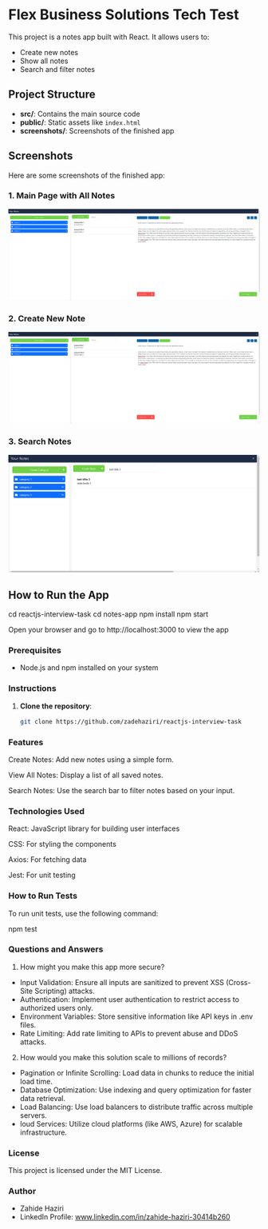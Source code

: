 # Flex Business Solutions Tech Test

This project is a notes app built with React. It allows users to:
- Create new notes
- Show all notes
- Search and filter notes

## Project Structure
- **src/**: Contains the main source code
- **public/**: Static assets like `index.html`
- **screenshots/**: Screenshots of the finished app

## Screenshots
Here are some screenshots of the finished app:

### 1. Main Page with All Notes
![Main Page](screenshots\Notes.png)

### 2. Create New Note
![Create Note](screenshots\Notes.png)

### 3. Search Notes
![Search Notes](screenshots\search-notes.png)

## How to Run the App
cd reactjs-interview-task
cd notes-app
npm install
npm start

Open your browser and go to http://localhost:3000 to view the app

### Prerequisites
- Node.js and npm installed on your system

### Instructions
1. **Clone the repository**:
   ```bash
   git clone https://github.com/zadehaziri/reactjs-interview-task


### Features

Create Notes: Add new notes using a simple form.

View All Notes: Display a list of all saved notes.

Search Notes: Use the search bar to filter notes based on your input.

### Technologies Used
React: JavaScript library for building user interfaces

CSS: For styling the components

Axios: For fetching data 

Jest: For unit testing

###  How to Run Tests

To run unit tests, use the following command:

npm test


### Questions and Answers
1. How might you make this app more secure?

- Input Validation: Ensure all inputs are sanitized to prevent XSS (Cross-Site Scripting) attacks.
- Authentication: Implement user authentication to restrict access to authorized users only.
- Environment Variables: Store sensitive information like API keys in .env files.
- Rate Limiting: Add rate limiting to APIs to prevent abuse and DDoS attacks.


2. How would you make this solution scale to millions of records?

- Pagination or Infinite Scrolling: Load data in chunks to reduce the initial load time.
- Database Optimization: Use indexing and query optimization for faster data retrieval.
- Load Balancing: Use load balancers to distribute traffic across multiple servers.
- loud Services: Utilize cloud platforms (like AWS, Azure) for scalable infrastructure.


### License
This project is licensed under the MIT License.


### Author
- Zahide Haziri
- LinkedIn Profile: www.linkedin.com/in/zahide-haziri-30414b260
